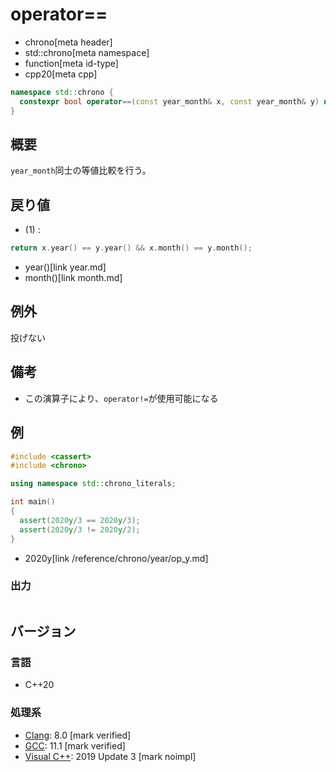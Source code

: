 # operator==
* chrono[meta header]
* std::chrono[meta namespace]
* function[meta id-type]
* cpp20[meta cpp]

```cpp
namespace std::chrono {
  constexpr bool operator==(const year_month& x, const year_month& y) noexcept; // (1) C++20
}
```

## 概要
`year_month`同士の等値比較を行う。


## 戻り値
- (1) :

```cpp
return x.year() == y.year() && x.month() == y.month();
```
* year()[link year.md]
* month()[link month.md]


## 例外
投げない


## 備考
- この演算子により、`operator!=`が使用可能になる


## 例
```cpp example
#include <cassert>
#include <chrono>

using namespace std::chrono_literals;

int main()
{
  assert(2020y/3 == 2020y/3);
  assert(2020y/3 != 2020y/2);
}
```
* 2020y[link /reference/chrono/year/op_y.md]

### 出力
```
```

## バージョン
### 言語
- C++20

### 処理系
- [Clang](/implementation.md#clang): 8.0 [mark verified]
- [GCC](/implementation.md#gcc): 11.1 [mark verified]
- [Visual C++](/implementation.md#visual_cpp): 2019 Update 3 [mark noimpl]
